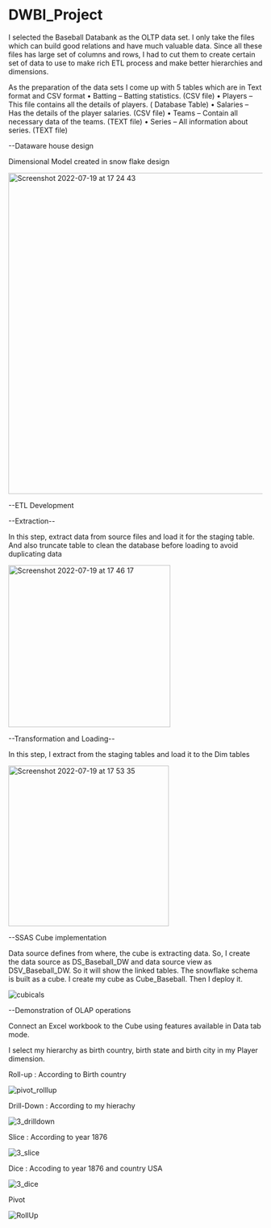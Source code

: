 # DWBI_Project

I selected the Baseball Databank as the OLTP data set. I only take the files which can build good relations and have much valuable data. Since all these files has large set of columns and rows, I had to cut them to create certain set of data to use to make rich ETL process and make better hierarchies and dimensions.

As the preparation of the data sets I come up with 5 tables which are in Text format and CSV format
• Batting – Batting statistics. (CSV file)
• Players – This file contains all the details of players. ( Database Table)
• Salaries – Has the details of the player salaries. (CSV file)
• Teams – Contain all necessary data of the teams. (TEXT file)
• Series – All information about series. (TEXT file)

--Dataware house design

Dimensional Model created in snow flake design 

<img width="636" alt="Screenshot 2022-07-19 at 17 24 43" src="https://user-images.githubusercontent.com/88156395/179744165-7f5b80d7-0fe1-4178-9383-0b575d47fd4f.png">

--ETL Development

   --Extraction--

In this step, extract data from source files and load it for the staging table. And also truncate table to clean the database before loading to avoid duplicating data

<img width="321" alt="Screenshot 2022-07-19 at 17 46 17" src="https://user-images.githubusercontent.com/88156395/179748846-761424ec-a87a-4094-8630-45d0e6828e18.png">

   --Transformation and Loading--

In this step, I extract from the staging tables and load it to the Dim tables 

<img width="318" alt="Screenshot 2022-07-19 at 17 53 35" src="https://user-images.githubusercontent.com/88156395/179749661-e7e27d35-1fbb-42b6-ab8a-7188029e4cdf.png">

--SSAS Cube implementation

Data source defines from where, the cube is extracting data. So, I create the data source as DS_Baseball_DW and data source view as DSV_Baseball_DW. So it will show the linked tables. The snowflake schema is built as a cube. I create my cube as Cube_Baseball. Then I deploy it.

![cubicals](https://user-images.githubusercontent.com/88156395/179750851-32b36365-36e5-4e0e-9df5-7595b9ef8787.png)

--Demonstration of OLAP operations 

Connect an Excel workbook to the Cube using features available in Data tab mode.

I select my hierarchy as birth country, birth state and birth city in my Player dimension.

   Roll-up  : According to Birth country
   
   ![pivot_rolllup](https://user-images.githubusercontent.com/88156395/179752815-6db4d1fb-133c-478f-9e2b-ff2a9d8bff50.png)

   Drill-Down  : According to my hierachy
   
   ![3_drilldown](https://user-images.githubusercontent.com/88156395/179753371-6d4f07a7-720f-4897-b4f0-6a7ac855ca91.png)

   Slice : According to year 1876
   
   ![3_slice](https://user-images.githubusercontent.com/88156395/179753528-019df3d7-6d9d-49ad-ad31-f636320c8eb4.png)

   Dice : Accoding to year 1876 and country USA
   
   ![3_dice](https://user-images.githubusercontent.com/88156395/179753630-00c56984-7c48-4339-a57f-a5daa48c3e28.png)

   Pivot 
   
   ![RollUp](https://user-images.githubusercontent.com/88156395/179753842-ee5901a7-8c48-412f-a5b2-2771a7d4e8e8.png)
